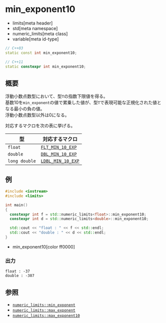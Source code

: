 # min_exponent10
* limits[meta header]
* std[meta namespace]
* numeric_limits[meta class]
* variable[meta id-type]

```cpp
// C++03
static const int min_exponent10;

// C++11
static constexpr int min_exponent10;
```

## 概要
浮動小数点数型において、型`T`の指数下限値を得る。  
基数10を`min_exponent`の値で累乗した値が、型`T`で表現可能な正規化された値となる最小の負の値。  
浮動小数点数型以外は0になる。  

対応するマクロを次の表に挙げる。

| 型            | 対応するマクロ                                            |
|---------------|-----------------------------------------------------------|
| `float`       | [`FLT_MIN_10_EXP`](/reference/cfloat/flt_min_10_exp.md)   |
| `double`      | [`DBL_MIN_10_EXP`](/reference/cfloat/dbl_min_10_exp.md)   |
| `long double` | [`LDBL_MIN_10_EXP`](/reference/cfloat/ldbl_min_10_exp.md) |


## 例
```cpp example
#include <iostream>
#include <limits>

int main()
{
  constexpr int f = std::numeric_limits<float>::min_exponent10;
  constexpr int d = std::numeric_limits<double>::min_exponent10;

  std::cout << "float : " << f << std::endl;
  std::cout << "double : " << d << std::endl;
}
```
* min_exponent10[color ff0000]

### 出力
```
float : -37
double : -307
```

## 参照
* [`numeric_limits::min_exponent`](min_exponent.md)
* [`numeric_limits::max_exponent`](max_exponent.md)
* [`numeric_limits::max_exponent10`](max_exponent10.md)

